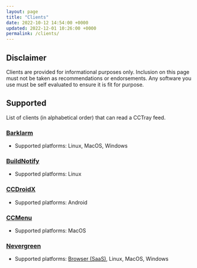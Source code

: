 ```yaml
---
layout: page
title: "Clients"
date: 2022-10-12 14:54:00 +0000
updated: 2022-12-01 10:26:00 +0000
permalink: /clients/
---
```


## Disclaimer

Clients are provided for informational purposes only. Inclusion on this page must not be taken
as recommendations or endorsements. Any software you use must be self evaluated to ensure it is fit for purpose.

## Supported

List of clients (in alphabetical order) that can read a CCTray feed.

### [Barklarm](https://www.barklarm.com/)

* Supported platforms: Linux, MacOS, Windows

### [BuildNotify](https://anaynayak.github.io/buildnotify/)

* Supported platforms: Linux

### [CCDroidX](https://github.com/vincent-paing/CCDroidX)

* Supported platforms: Android

### [CCMenu](https://ccmenu.org/)

* Supported platforms: MacOS

### [Nevergreen](https://github.com/build-canaries/nevergreen)

* Supported platforms: [Browser (SaaS)](https://nevergreen.io/), Linux, MacOS, Windows
